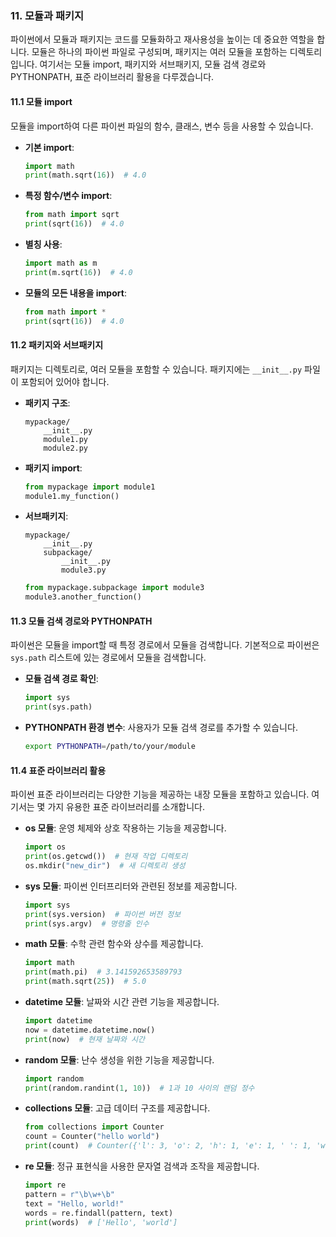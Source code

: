 ### 11. 모듈과 패키지

파이썬에서 모듈과 패키지는 코드를 모듈화하고 재사용성을 높이는 데 중요한 역할을 합니다. 모듈은 하나의 파이썬 파일로 구성되며, 패키지는 여러 모듈을 포함하는 디렉토리입니다. 여기서는 모듈 import, 패키지와 서브패키지, 모듈 검색 경로와 PYTHONPATH, 표준 라이브러리 활용을 다루겠습니다.

#### 11.1 모듈 import

모듈을 import하여 다른 파이썬 파일의 함수, 클래스, 변수 등을 사용할 수 있습니다.

- **기본 import**:
  ```python
  import math
  print(math.sqrt(16))  # 4.0
  ```

- **특정 함수/변수 import**:
  ```python
  from math import sqrt
  print(sqrt(16))  # 4.0
  ```

- **별칭 사용**:
  ```python
  import math as m
  print(m.sqrt(16))  # 4.0
  ```

- **모듈의 모든 내용을 import**:
  ```python
  from math import *
  print(sqrt(16))  # 4.0
  ```

#### 11.2 패키지와 서브패키지

패키지는 디렉토리로, 여러 모듈을 포함할 수 있습니다. 패키지에는 `__init__.py` 파일이 포함되어 있어야 합니다.

- **패키지 구조**:
  ```
  mypackage/
      __init__.py
      module1.py
      module2.py
  ```

- **패키지 import**:
  ```python
  from mypackage import module1
  module1.my_function()
  ```

- **서브패키지**:
  ```
  mypackage/
      __init__.py
      subpackage/
          __init__.py
          module3.py
  ```

  ```python
  from mypackage.subpackage import module3
  module3.another_function()
  ```

#### 11.3 모듈 검색 경로와 PYTHONPATH

파이썬은 모듈을 import할 때 특정 경로에서 모듈을 검색합니다. 기본적으로 파이썬은 `sys.path` 리스트에 있는 경로에서 모듈을 검색합니다.

- **모듈 검색 경로 확인**:
  ```python
  import sys
  print(sys.path)
  ```

- **PYTHONPATH 환경 변수**: 사용자가 모듈 검색 경로를 추가할 수 있습니다.
  ```bash
  export PYTHONPATH=/path/to/your/module
  ```

#### 11.4 표준 라이브러리 활용

파이썬 표준 라이브러리는 다양한 기능을 제공하는 내장 모듈을 포함하고 있습니다. 여기서는 몇 가지 유용한 표준 라이브러리를 소개합니다.

- **os 모듈**: 운영 체제와 상호 작용하는 기능을 제공합니다.
  ```python
  import os
  print(os.getcwd())  # 현재 작업 디렉토리
  os.mkdir("new_dir")  # 새 디렉토리 생성
  ```

- **sys 모듈**: 파이썬 인터프리터와 관련된 정보를 제공합니다.
  ```python
  import sys
  print(sys.version)  # 파이썬 버전 정보
  print(sys.argv)  # 명령줄 인수
  ```

- **math 모듈**: 수학 관련 함수와 상수를 제공합니다.
  ```python
  import math
  print(math.pi)  # 3.141592653589793
  print(math.sqrt(25))  # 5.0
  ```

- **datetime 모듈**: 날짜와 시간 관련 기능을 제공합니다.
  ```python
  import datetime
  now = datetime.datetime.now()
  print(now)  # 현재 날짜와 시간
  ```

- **random 모듈**: 난수 생성을 위한 기능을 제공합니다.
  ```python
  import random
  print(random.randint(1, 10))  # 1과 10 사이의 랜덤 정수
  ```

- **collections 모듈**: 고급 데이터 구조를 제공합니다.
  ```python
  from collections import Counter
  count = Counter("hello world")
  print(count)  # Counter({'l': 3, 'o': 2, 'h': 1, 'e': 1, ' ': 1, 'w': 1, 'r': 1, 'd': 1})
  ```

- **re 모듈**: 정규 표현식을 사용한 문자열 검색과 조작을 제공합니다.
  ```python
  import re
  pattern = r"\b\w+\b"
  text = "Hello, world!"
  words = re.findall(pattern, text)
  print(words)  # ['Hello', 'world']
  ```
